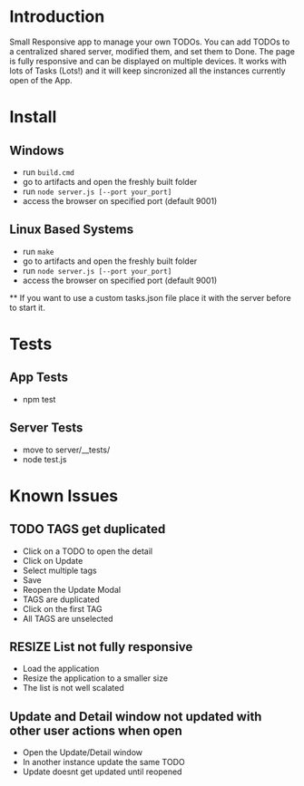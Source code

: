 # Introduction

Small Responsive app to manage your own TODOs. You can add TODOs to a centralized shared server, modified them, and set them to Done. 
The page is fully responsive and can be displayed on multiple devices. It works with lots of Tasks (Lots!) and it will keep sincronized all the instances currently open of the App.

# Install

## Windows 
* run `build.cmd`
* go to artifacts and open the freshly built folder
* run `node server.js [--port your_port]`
* access the browser on specified port (default 9001)

## Linux Based Systems
* run `make`
* go to artifacts and open the freshly built folder
* run `node server.js [--port your_port]`
* access the browser on specified port (default 9001)

** If you want to use a custom tasks.json file place it with the server before to start it.

# Tests
## App Tests
* npm test

## Server Tests
* move to server/__tests/
* node test.js

# Known Issues

## TODO TAGS get duplicated
* Click on a TODO to open the detail
* Click on Update
* Select multiple tags
* Save
* Reopen the Update Modal
* TAGS are duplicated
* Click on the first TAG
* All TAGS are unselected

## RESIZE List not fully responsive
* Load the application
* Resize the application to a smaller size
* The list is not well scalated

## Update and Detail window not updated with other user actions when open
* Open the Update/Detail window
* In another instance update the same TODO
* Update doesnt get updated until reopened
